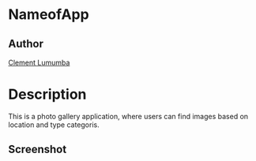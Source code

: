 # NameofApp 

## Author
 [Clement Lumumba](https://github.com/Clemo97/django-week-1.git)


# Description
This is a photo gallery application, where users can find images based on location and type categoris.

## Screenshot